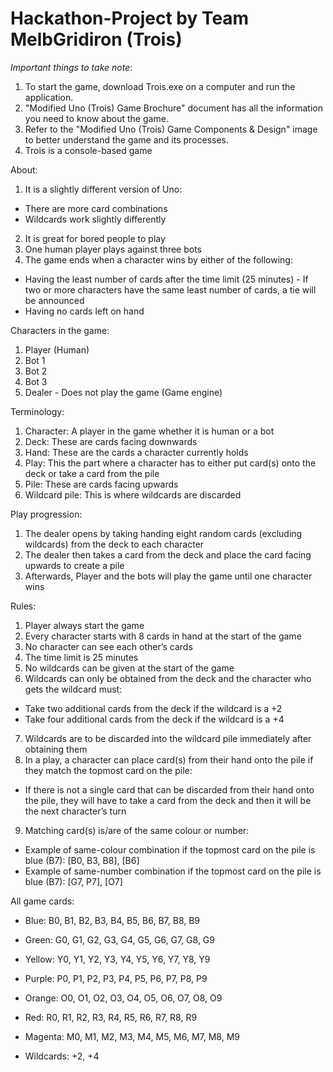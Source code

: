 # Hackathon-Project by Team MelbGridiron (Trois)

*Important things to take note*:
1. To start the game, download Trois.exe on a computer and run the application.
2. "Modified Uno (Trois) Game Brochure" document has all the information you need to know about the game.
3. Refer to the "Modified Uno (Trois) Game Components & Design" image to better understand the game and its processes.
4. Trois is a console-based game

About:
1. It is a slightly different version of Uno:
- There are more card combinations
- Wildcards work slightly differently
2. It is great for bored people to play
3. One human player plays against three bots
4. The game ends when a character wins by either of the following:
- Having the least number of cards after the time limit (25 minutes) - If two or more characters have the same least number of cards, a tie will be announced
- Having no cards left on hand


Characters in the game:
1. Player (Human)
2. Bot 1
3. Bot 2
4. Bot 3
5. Dealer - Does not play the game (Game engine)


Terminology:
1. Character: A player in the game whether it is human or a bot
2. Deck: These are cards facing downwards
3. Hand: These are the cards a character currently holds
4. Play: This the part where a character has to either put card(s) onto the deck or take a card from the pile
5. Pile: These are cards facing upwards
6. Wildcard pile: This is where wildcards are discarded


Play progression:
1. The dealer opens by taking handing eight random cards (excluding wildcards) from the deck to each character
2. The dealer then takes a card from the deck and place the card facing upwards to create a pile
3. Afterwards, Player and the bots will play the game until one character wins


Rules:
1. Player always start the game
2. Every character starts with 8 cards in hand at the start of the game
3. No character can see each other’s cards
4. The time limit is 25 minutes
5. No wildcards can be given at the start of the game
6. Wildcards can only be obtained from the deck and the character who gets the wildcard must:
- Take two additional cards from the deck if the wildcard is a +2
- Take four additional cards from the deck if the wildcard is a +4
7. Wildcards are to be discarded into the wildcard pile immediately after obtaining them
8. In a play, a character can place card(s) from their hand onto the pile if they match the topmost card on the pile:
- If there is not a single card that can be discarded from their hand onto the pile, they will have to take a card from the deck and then it will be the next character’s turn
9. Matching card(s) is/are of the same colour or number:
- Example of same-colour combination if the topmost card on the pile is blue (B7): [B0, B3, B8], [B6]
- Example of same-number combination if the topmost card on the pile is blue (B7): [G7, P7], [O7]

All game cards:
- Blue: B0, B1, B2, B3, B4, B5, B6, B7, B8, B9

- Green: G0, G1, G2, G3, G4, G5, G6, G7, G8, G9

- Yellow: Y0, Y1, Y2, Y3, Y4, Y5, Y6, Y7, Y8, Y9

- Purple: P0, P1, P2, P3, P4, P5, P6, P7, P8, P9

- Orange: O0, O1, O2, O3, O4, O5, O6, O7, O8, O9

- Red: R0, R1, R2, R3, R4, R5, R6, R7, R8, R9

- Magenta: M0, M1, M2, M3, M4, M5, M6, M7, M8, M9

- Wildcards: +2, +4
